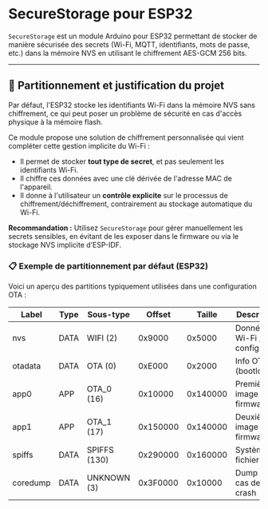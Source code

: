 # SecureStorage pour ESP32

`SecureStorage` est un module Arduino pour ESP32 permettant de stocker de manière sécurisée des secrets (Wi-Fi, MQTT, identifiants, mots de passe, etc.) dans la mémoire NVS en utilisant le chiffrement AES-GCM 256 bits.

---

## 🧱 Partitionnement et justification du projet

Par défaut, l'ESP32 stocke les identifiants Wi-Fi dans la mémoire NVS sans chiffrement, ce qui peut poser un problème de sécurité en cas d'accès physique à la mémoire flash.

Ce module propose une solution de chiffrement personnalisée qui vient compléter cette gestion implicite du Wi-Fi :

- Il permet de stocker **tout type de secret**, et pas seulement les identifiants Wi-Fi.
- Il chiffre ces données avec une clé dérivée de l'adresse MAC de l'appareil.
- Il donne à l'utilisateur un **contrôle explicite** sur le processus de chiffrement/déchiffrement, contrairement au stockage automatique du Wi-Fi.

**Recommandation :** Utilisez `SecureStorage` pour gérer manuellement les secrets sensibles, en évitant de les exposer dans le firmware ou via le stockage NVS implicite d’ESP-IDF.

### 📋 Exemple de partitionnement par défaut (ESP32)

Voici un aperçu des partitions typiquement utilisées dans une configuration OTA :

| Label     | Type   | Sous-type     | Offset    | Taille     | Description              |
|-----------|--------|----------------|-----------|------------|--------------------------|
| nvs       | DATA   | WIFI (2)       | 0x9000    | 0x5000     | Données Wi-Fi / config   |
| otadata   | DATA   | OTA (0)        | 0xE000    | 0x2000     | Info OTA (bootloader)    |
| app0      | APP    | OTA_0 (16)     | 0x10000   | 0x140000   | Première image firmware  |
| app1      | APP    | OTA_1 (17)     | 0x150000  | 0x140000   | Deuxième image firmware  |
| spiffs    | DATA   | SPIFFS (130)   | 0x290000  | 0x160000   | Système de fichiers      |
| coredump  | DATA   | UNKNOWN (3)    | 0x3F0000  | 0x10000    | Dump en cas de crash     |


